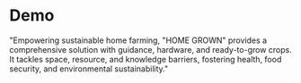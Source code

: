 # Demo
"Empowering sustainable home farming, "HOME GROWN" provides a comprehensive solution with guidance, hardware, and ready-to-grow crops. It tackles space, resource, and knowledge barriers, fostering health, food security, and environmental sustainability."
